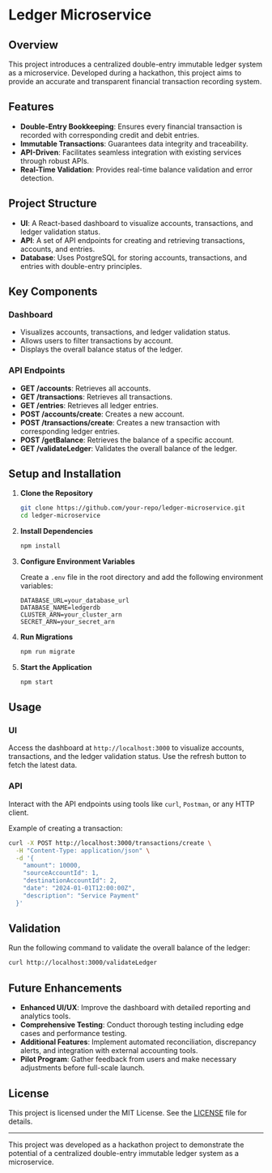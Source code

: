 # Ledger Microservice

## Overview

This project introduces a centralized double-entry immutable ledger system as a microservice. Developed during a hackathon, this project aims to provide an accurate and transparent financial transaction recording system.

## Features

- **Double-Entry Bookkeeping**: Ensures every financial transaction is recorded with corresponding credit and debit entries.
- **Immutable Transactions**: Guarantees data integrity and traceability.
- **API-Driven**: Facilitates seamless integration with existing services through robust APIs.
- **Real-Time Validation**: Provides real-time balance validation and error detection.

## Project Structure

- **UI**: A React-based dashboard to visualize accounts, transactions, and ledger validation status.
- **API**: A set of API endpoints for creating and retrieving transactions, accounts, and entries.
- **Database**: Uses PostgreSQL for storing accounts, transactions, and entries with double-entry principles.

## Key Components

### Dashboard

- Visualizes accounts, transactions, and ledger validation status.
- Allows users to filter transactions by account.
- Displays the overall balance status of the ledger.

### API Endpoints

- **GET /accounts**: Retrieves all accounts.
- **GET /transactions**: Retrieves all transactions.
- **GET /entries**: Retrieves all ledger entries.
- **POST /accounts/create**: Creates a new account.
- **POST /transactions/create**: Creates a new transaction with corresponding ledger entries.
- **POST /getBalance**: Retrieves the balance of a specific account.
- **GET /validateLedger**: Validates the overall balance of the ledger.

## Setup and Installation

1. **Clone the Repository**

   ```bash
   git clone https://github.com/your-repo/ledger-microservice.git
   cd ledger-microservice
   ```

2. **Install Dependencies**

   ```bash
   npm install
   ```

3. **Configure Environment Variables**

   Create a `.env` file in the root directory and add the following environment variables:

   ```env
   DATABASE_URL=your_database_url
   DATABASE_NAME=ledgerdb
   CLUSTER_ARN=your_cluster_arn
   SECRET_ARN=your_secret_arn
   ```

4. **Run Migrations**

   ```bash
   npm run migrate
   ```

5. **Start the Application**

   ```bash
   npm start
   ```

## Usage

### UI

Access the dashboard at `http://localhost:3000` to visualize accounts, transactions, and the ledger validation status. Use the refresh button to fetch the latest data.

### API

Interact with the API endpoints using tools like `curl`, `Postman`, or any HTTP client.

Example of creating a transaction:

```bash
curl -X POST http://localhost:3000/transactions/create \
  -H "Content-Type: application/json" \
  -d '{
    "amount": 10000,
    "sourceAccountId": 1,
    "destinationAccountId": 2,
    "date": "2024-01-01T12:00:00Z",
    "description": "Service Payment"
  }'
```

## Validation

Run the following command to validate the overall balance of the ledger:

```bash
curl http://localhost:3000/validateLedger
```

## Future Enhancements

- **Enhanced UI/UX**: Improve the dashboard with detailed reporting and analytics tools.
- **Comprehensive Testing**: Conduct thorough testing including edge cases and performance testing.
- **Additional Features**: Implement automated reconciliation, discrepancy alerts, and integration with external accounting tools.
- **Pilot Program**: Gather feedback from users and make necessary adjustments before full-scale launch.

## License

This project is licensed under the MIT License. See the [LICENSE](LICENSE) file for details.

---

This project was developed as a hackathon project to demonstrate the potential of a centralized double-entry immutable ledger system as a microservice.
